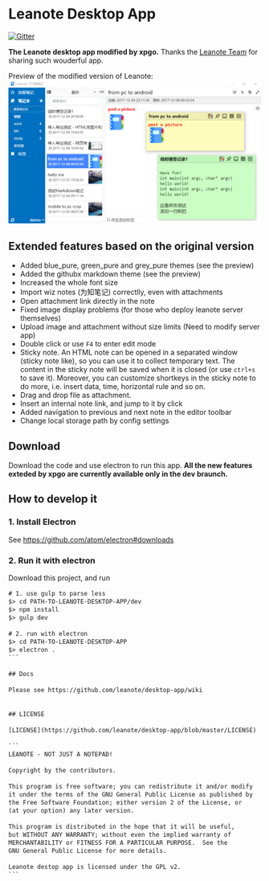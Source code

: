 # Leanote Desktop App

[![Gitter](https://badges.gitter.im/Join%20Chat.svg)](https://gitter.im/leanote/desktop-app?utm_source=badge&utm_medium=badge&utm_campaign=pr-badge)

**The Leanote desktop app modified by xpgo.** 
Thanks the [Leanote Team](http://app.leanote.com) for sharing such wouderful app.

Preview of the modified version of Leanote:
![previewBlue.png](previewBlue.png "")

## Extended features based on the original version
- Added blue_pure, green_pure and grey_pure themes (see the preview)
- Added the githubx markdown theme (see the preview)
- Increased the whole font size
- Import wiz notes (为知笔记) correctlly, even with attachments
- Open attachment link directly in the note
- Fixed image display problems (for those who deploy leanote server themselves)
- Upload image and attachment without size limits (Need to modify server app)
- Double click or use `F4` to enter edit mode
- Sticky note. An HTML note can be opened in a separated window (sticky note like), so you can use it to collect temporary text. The content in the sticky note will be saved when it is closed (or use `ctrl+s` to save it). Moreover, you can customize shortkeys in the sticky note to do more, i.e. insert data, time, horizontal rule and so on. 
- Drag and drop file as attachment.
- Insert an internal note link, and jump to it by click
- Added navigation to previous and next note in the editor toolbar
- Change local storage path by config settings

## Download
Download the code and use electron to run this app.
**All the new features exteded by xpgo are currently available only in the dev braunch.**

## How to develop it

### 1. Install Electron

See https://github.com/atom/electron#downloads


### 2. Run it with electron

Download this project, and run

````shell
# 1. use gulp to parse less
$> cd PATH-TO-LEANOTE-DESKTOP-APP/dev
$> npm install
$> gulp dev

# 2. run with electron
$> cd PATH-TO-LEANOTE-DESKTOP-APP
$> electron .
```

## Docs

Please see https://github.com/leanote/desktop-app/wiki


## LICENSE

[LICENSE](https://github.com/leanote/desktop-app/blob/master/LICENSE)

```
LEANOTE - NOT JUST A NOTEPAD!

Copyright by the contributors.

This program is free software; you can redistribute it and/or modify
it under the terms of the GNU General Public License as published by
the Free Software Foundation; either version 2 of the License, or
(at your option) any later version.

This program is distributed in the hope that it will be useful,
but WITHOUT ANY WARRANTY; without even the implied warranty of
MERCHANTABILITY or FITNESS FOR A PARTICULAR PURPOSE.  See the
GNU General Public License for more details.

Leanote destop app is licensed under the GPL v2.
```